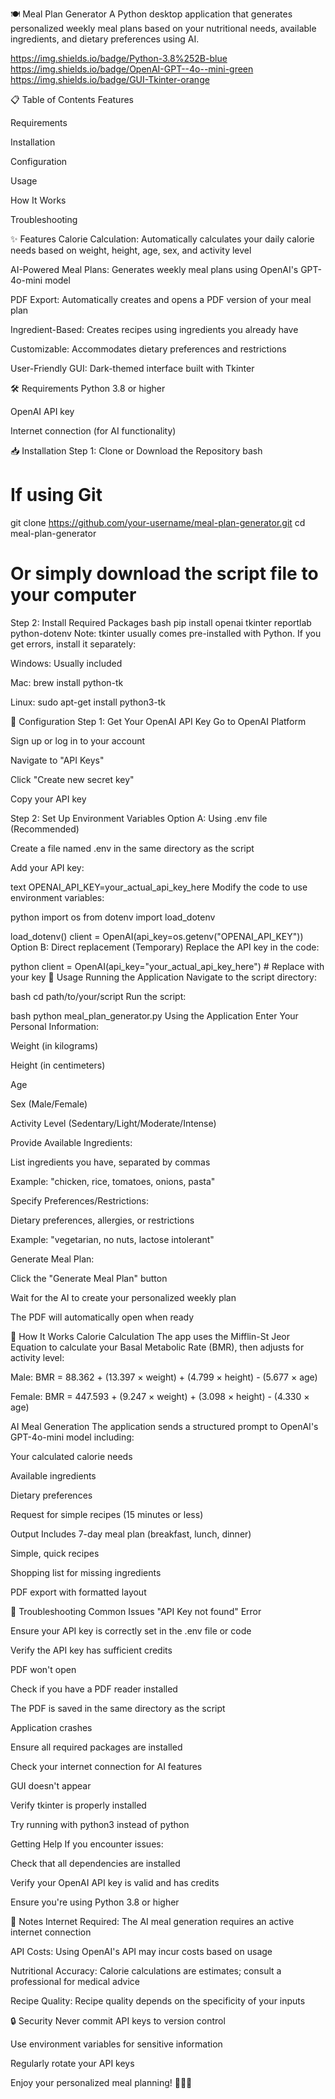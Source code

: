 🍽️ Meal Plan Generator
A Python desktop application that generates personalized weekly meal plans based on your nutritional needs, available ingredients, and dietary preferences using AI.

https://img.shields.io/badge/Python-3.8%252B-blue
https://img.shields.io/badge/OpenAI-GPT--4o--mini-green
https://img.shields.io/badge/GUI-Tkinter-orange

📋 Table of Contents
Features

Requirements

Installation

Configuration

Usage

How It Works

Troubleshooting

✨ Features
Calorie Calculation: Automatically calculates your daily calorie needs based on weight, height, age, sex, and activity level

AI-Powered Meal Plans: Generates weekly meal plans using OpenAI's GPT-4o-mini model

PDF Export: Automatically creates and opens a PDF version of your meal plan

Ingredient-Based: Creates recipes using ingredients you already have

Customizable: Accommodates dietary preferences and restrictions

User-Friendly GUI: Dark-themed interface built with Tkinter

🛠 Requirements
Python 3.8 or higher

OpenAI API key

Internet connection (for AI functionality)

📥 Installation
Step 1: Clone or Download the Repository
bash
# If using Git
git clone https://github.com/your-username/meal-plan-generator.git
cd meal-plan-generator

# Or simply download the script file to your computer
Step 2: Install Required Packages
bash
pip install openai tkinter reportlab python-dotenv
Note: tkinter usually comes pre-installed with Python. If you get errors, install it separately:

Windows: Usually included

Mac: brew install python-tk

Linux: sudo apt-get install python3-tk

🔧 Configuration
Step 1: Get Your OpenAI API Key
Go to OpenAI Platform

Sign up or log in to your account

Navigate to "API Keys"

Click "Create new secret key"

Copy your API key

Step 2: Set Up Environment Variables
Option A: Using .env file (Recommended)

Create a file named .env in the same directory as the script

Add your API key:

text
OPENAI_API_KEY=your_actual_api_key_here
Modify the code to use environment variables:

python
import os
from dotenv import load_dotenv

load_dotenv()
client = OpenAI(api_key=os.getenv("OPENAI_API_KEY"))
Option B: Direct replacement (Temporary)
Replace the API key in the code:

python
client = OpenAI(api_key="your_actual_api_key_here")  # Replace with your key
🚀 Usage
Running the Application
Navigate to the script directory:

bash
cd path/to/your/script
Run the script:

bash
python meal_plan_generator.py
Using the Application
Enter Your Personal Information:

Weight (in kilograms)

Height (in centimeters)

Age

Sex (Male/Female)

Activity Level (Sedentary/Light/Moderate/Intense)

Provide Available Ingredients:

List ingredients you have, separated by commas

Example: "chicken, rice, tomatoes, onions, pasta"

Specify Preferences/Restrictions:

Dietary preferences, allergies, or restrictions

Example: "vegetarian, no nuts, lactose intolerant"

Generate Meal Plan:

Click the "Generate Meal Plan" button

Wait for the AI to create your personalized weekly plan

The PDF will automatically open when ready

🧠 How It Works
Calorie Calculation
The app uses the Mifflin-St Jeor Equation to calculate your Basal Metabolic Rate (BMR), then adjusts for activity level:

Male: BMR = 88.362 + (13.397 × weight) + (4.799 × height) - (5.677 × age)

Female: BMR = 447.593 + (9.247 × weight) + (3.098 × height) - (4.330 × age)

AI Meal Generation
The application sends a structured prompt to OpenAI's GPT-4o-mini model including:

Your calculated calorie needs

Available ingredients

Dietary preferences

Request for simple recipes (15 minutes or less)

Output Includes
7-day meal plan (breakfast, lunch, dinner)

Simple, quick recipes

Shopping list for missing ingredients

PDF export with formatted layout

🐛 Troubleshooting
Common Issues
"API Key not found" Error

Ensure your API key is correctly set in the .env file or code

Verify the API key has sufficient credits

PDF won't open

Check if you have a PDF reader installed

The PDF is saved in the same directory as the script

Application crashes

Ensure all required packages are installed

Check your internet connection for AI features

GUI doesn't appear

Verify tkinter is properly installed

Try running with python3 instead of python

Getting Help
If you encounter issues:

Check that all dependencies are installed

Verify your OpenAI API key is valid and has credits

Ensure you're using Python 3.8 or higher

📝 Notes
Internet Required: The AI meal generation requires an active internet connection

API Costs: Using OpenAI's API may incur costs based on usage

Nutritional Accuracy: Calorie calculations are estimates; consult a professional for medical advice

Recipe Quality: Recipe quality depends on the specificity of your inputs

🔒 Security
Never commit API keys to version control

Use environment variables for sensitive information

Regularly rotate your API keys

Enjoy your personalized meal planning! 🍎🥦🍗